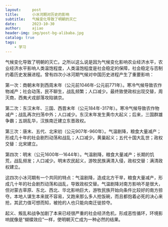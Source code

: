 ```yaml
---
layout:     post
title:      小冰河期对历史的影响
subtitle:   气候变化导致了明朝的灭亡
date:       2023-10-30
author:     ajiao
header-img: img/post-bg-alibaba.jpg
catalog: true
tags:
    - 学习
---
```


气候变化导致了明朝的灭亡。之所以这么说是因为气候变化影响农业经济水平，农业经济水平影响人类温饱程度，人类温饱程度是社会稳定的保障，社会稳定与否制约着历史发展进程。曾有四次小冰河期气候对中国历史进程产生了重要影响：

第一次：商朝末年到西周末年（公元前1046年-公元前771年）。寒冷气候导致农作物减产；社会动荡，民不聊生，战乱频繁；人口减少。最终致使政权出现交替，周灭商，西夷犬戎部落攻陷镐京。

第二次：东汉末年、三国、西晋末年（公元184年-317年）。寒冷气候导致农作物减产；战乱再次扫荡中外；人口减少。东汉末年发生黄巾大起义；后来，三国群雄争霸；五胡乱华，汉族南迁建立东晋政权。

第三次：唐末、五代、北宋初（公元907年-960年）。气温剧降，粮食大量减产；形成几十年的社会剧烈动荡和战乱；人口减少。黄巢起义；五代十国大乱世；政权交替：北宋建立。

第四次：明末（公元1600年--1644年）。气温剧降，粮食大量减产；长期的饥荒，战乱频发；人口减少。明末农民起义，游牧民族满清入侵，政权交替：满清政权建立。

这四次小冰河期有一个共同的特点：气温剧降，造成北方干旱，粮食大量减产，形成几十年的社会剧烈动荡和战乱，导致政权交替。气温剧降对南方影响不是很大，但对蒙古草原、东北、西北、华北影响巨大，游牧民族开始向条件比较好的南方掠夺。本地人谋生本来就不容易，又跑来那么多人抢饭碗，而且都抱着必死的决心来抢，其武力值可想而知，被抢的人也只能向南迁徙掠夺。

起义、叛乱和战争加剧了本来已经很严重的社会经济危机，形成恶性循环，环境影响就像是“蝴蝶效应”一样，使明朝灭亡成为一种必然的结果。
